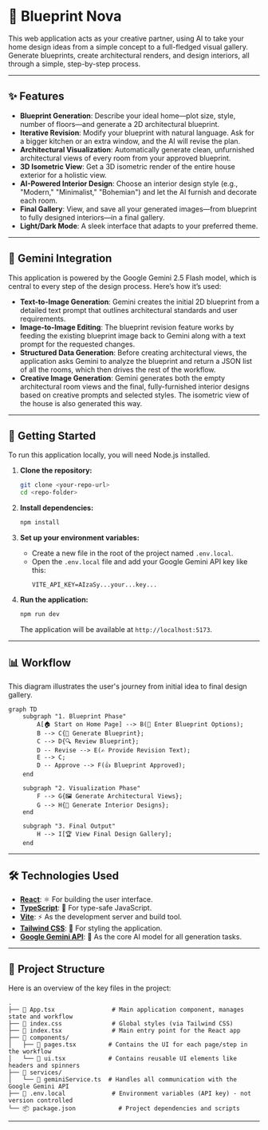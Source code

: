 # 🤖 Blueprint Nova

This web application acts as your creative partner, using AI to take your home design ideas from a simple concept to a full-fledged visual gallery. Generate blueprints, create architectural renders, and design interiors, all through a simple, step-by-step process.

---

## ✨ Features

-   **Blueprint Generation**: Describe your ideal home—plot size, style, number of floors—and generate a 2D architectural blueprint.
-   **Iterative Revision**: Modify your blueprint with natural language. Ask for a bigger kitchen or an extra window, and the AI will revise the plan.
-   **Architectural Visualization**: Automatically generate clean, unfurnished architectural views of every room from your approved blueprint.
-   **3D Isometric View**: Get a 3D isometric render of the entire house exterior for a holistic view.
-   **AI-Powered Interior Design**: Choose an interior design style (e.g., "Modern," "Minimalist," "Bohemian") and let the AI furnish and decorate each room.
-   **Final Gallery**: View, and save all your generated images—from blueprint to fully designed interiors—in a final gallery.
-   **Light/Dark Mode**: A sleek interface that adapts to your preferred theme.

---

## 💎 Gemini Integration

This application is powered by the Google Gemini 2.5 Flash model, which is central to every step of the design process. Here’s how it’s used:

-   **Text-to-Image Generation**: Gemini creates the initial 2D blueprint from a detailed text prompt that outlines architectural standards and user requirements.
-   **Image-to-Image Editing**: The blueprint revision feature works by feeding the existing blueprint image back to Gemini along with a text prompt for the requested changes.
-   **Structured Data Generation**: Before creating architectural views, the application asks Gemini to analyze the blueprint and return a JSON list of all the rooms, which then drives the rest of the workflow.
-   **Creative Image Generation**: Gemini generates both the empty architectural room views and the final, fully-furnished interior designs based on creative prompts and selected styles. The isometric view of the house is also generated this way.

---

## 🚀 Getting Started

To run this application locally, you will need Node.js installed.

1.  **Clone the repository:**
    ```bash
    git clone <your-repo-url>
    cd <repo-folder>
    ```

2.  **Install dependencies:**
    ```bash
    npm install
    ```

3.  **Set up your environment variables:**
    *   Create a new file in the root of the project named `.env.local`.
    *   Open the `.env.local` file and add your Google Gemini API key like this:
        ```
        VITE_API_KEY=AIzaSy...your...key...
        ```

4.  **Run the application:**
    ```bash
    npm run dev
    ```
    The application will be available at `http://localhost:5173`.

---

## 📊 Workflow

This diagram illustrates the user's journey from initial idea to final design gallery.

```mermaid
graph TD
    subgraph "1. Blueprint Phase"
        A[🏠 Start on Home Page] --> B(📝 Enter Blueprint Options);
        B --> C{🤖 Generate Blueprint};
        C --> D{🔍 Review Blueprint};
        D -- Revise --> E(✍️ Provide Revision Text);
        E --> C;
        D -- Approve --> F(👍 Blueprint Approved);
    end

    subgraph "2. Visualization Phase"
        F --> G{🖼️ Generate Architectural Views};
        G --> H{🎨 Generate Interior Designs};
    end

    subgraph "3. Final Output"
        H --> I[🏆 View Final Design Gallery];
    end
```

---

## 🛠️ Technologies Used

-   **[React](https://reactjs.org/)**: ⚛️ For building the user interface.
-   **[TypeScript](https://www.typescriptlang.org/)**: 🔷 For type-safe JavaScript.
-   **[Vite](https://vitejs.dev/)**: ⚡ As the development server and build tool.
-   **[Tailwind CSS](https://tailwindcss.com/)**: 🎨 For styling the application.
-   **[Google Gemini API](https://ai.google.dev/)**: 🧠 As the core AI model for all generation tasks.

---

## 📁 Project Structure

Here is an overview of the key files in the project:

```
.
├── 📜 App.tsx                # Main application component, manages state and workflow
├── 🎨 index.css              # Global styles (via Tailwind CSS)
├── 🚀 index.tsx              # Main entry point for the React app
├── 📁 components/
│   ├── 📄 pages.tsx         # Contains the UI for each page/step in the workflow
│   └── 📄 ui.tsx            # Contains reusable UI elements like headers and spinners
├── 📁 services/
│   └── 🤖 geminiService.ts  # Handles all communication with the Google Gemini API
├── 🔑 .env.local             # Environment variables (API key) - not version controlled
└── 📦 package.json            # Project dependencies and scripts
```
---
